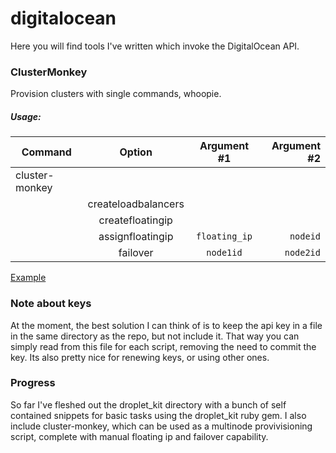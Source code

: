 # digitalocean

Here you will find tools I've written which invoke the DigitalOcean API.

### ClusterMonkey
Provision clusters with single commands, whoopie.

##### Usage: 

|   Command    |       Option        |  Argument #1  |  Argument #2  |
| ------------ |:-------------------:|:-------------:| -------------:|
|cluster-monkey|                     |               |               |
|              | createloadbalancers |               |               |
|              | createfloatingip    |               |               |
|              | assignfloatingip    | `floating_ip` | `nodeid`      |
|              | failover            | `node1id`     | `node2id`     |

[Example](https://asciinema.org/a/43608)

### Note about keys
At the moment, the best solution I can think of is to keep the api key in a file in the same directory as the repo, but not include it. That way you can simply read from this file for each script, removing the need to commit the key. Its also pretty nice for renewing keys, or using other ones.

### Progress
So far I've fleshed out the droplet_kit directory with a bunch of self contained snippets for basic tasks using the droplet_kit ruby gem.
I also include cluster-monkey, which can be used as a multinode provivisioning script, complete with manual floating ip and failover capability.
